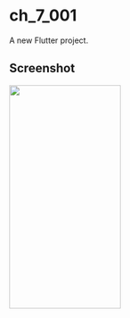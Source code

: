 # ch_7_001

A new Flutter project.

## Screenshot

<img src="https://user-images.githubusercontent.com/111499824/222447022-6cea1314-9872-4efe-944e-ac5217b94ed8.png" alt="" data-canonical-src="https://gyazo.com/eb5c5741b6a9a16c692170a41a49c858.png" width="200" height="400" />
